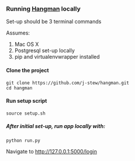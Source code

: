 ### Running [Hangman](http://mr-hangman.herokuapp.com/login) locally
Set-up should be 3 terminal commands

Assumes:
  1. Mac OS X
  2. Postgresql set-up locally
  3. pip and virtualenvwrapper installed

#### Clone the project
```
git clone https://github.com/j-stew/hangman.git
cd hangman
```

#### Run setup script
```
source setup.sh
```

##### After initial set-up, run app locally with:
```
python run.py
```
Navigate to http://127.0.0.1:5000/login
